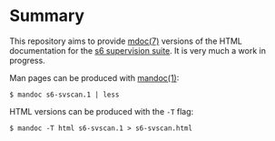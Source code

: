 # Summary

This repository aims to provide [mdoc(7)](https://man.voidlinux.org/mdoc.7)
versions of the HTML documentation for the [s6 supervision
suite](http://skarnet.org/software/s6/). It is very much a work in progress.

Man pages can be produced with [mandoc(1)](https://man.voidlinux.org/mandoc.1):

```
$ mandoc s6-svscan.1 | less
```

HTML versions can be produced with the `-T` flag:

```
$ mandoc -T html s6-svscan.1 > s6-svscan.html
```
